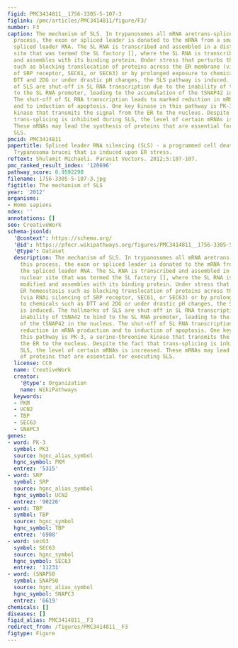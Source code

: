 ```yaml
---
figid: PMC3414811__1756-3305-5-107-3
figlink: /pmc/articles/PMC3414811/figure/F3/
number: F3
caption: The mechanism of SLS. In trypanosomes all mRNA aretrans-spliced. In this
  process, the exon or spliced leader is donated to the mRNA from a small RNA, the
  spliced leader RNA. The SL RNA is transcribed and assembled in a distinct nuclear
  site that was termed the SL factory [], where the SL RNA is transcribed, modified
  and assembles with its binding protein. Under stress that perturbs the ER homeostasis
  such as blocking translocation of proteins across the ER membrane (via RNAi silencing
  of SRP receptor, SEC61, or SEC63) or by prolonged exposure to chemicals such as
  DTT and 2DG or under drastic pH changes, the SLS pathway is induced. The hallmarks
  of SLS are shut-off in SL RNA transcription due to the inability of tSNA42 to bind
  to the SL RNA promoter, leading to the accumulation of the tSNAP42 in the nucleus.
  The shut-off of SL RNA transcription leads to marked reduction in mRNA production
  and to induction of apoptosis. One key kinase in this pathway is PK-3, a serine-threonine
  kinase that transmits the signal from the ER to the nucleus. Despite the fact that
  trans-splicing is inhibited during SLS, the level of certain mRNAs is increased.
  These mRNAs may lead the synthesis of proteins that are essential for executing
  SLS.
pmcid: PMC3414811
papertitle: Spliced leader RNA silencing (SLS) - a programmed cell death pathway in
  Trypanosoma brucei that is induced upon ER stress.
reftext: Shulamit Michaeli. Parasit Vectors. 2012;5:107-107.
pmc_ranked_result_index: '120696'
pathway_score: 0.9592298
filename: 1756-3305-5-107-3.jpg
figtitle: The mechanism of SLS
year: '2012'
organisms:
- Homo sapiens
ndex: ''
annotations: []
seo: CreativeWork
schema-jsonld:
  '@context': https://schema.org/
  '@id': https://pfocr.wikipathways.org/figures/PMC3414811__1756-3305-5-107-3.html
  '@type': Dataset
  description: The mechanism of SLS. In trypanosomes all mRNA aretrans-spliced. In
    this process, the exon or spliced leader is donated to the mRNA from a small RNA,
    the spliced leader RNA. The SL RNA is transcribed and assembled in a distinct
    nuclear site that was termed the SL factory [], where the SL RNA is transcribed,
    modified and assembles with its binding protein. Under stress that perturbs the
    ER homeostasis such as blocking translocation of proteins across the ER membrane
    (via RNAi silencing of SRP receptor, SEC61, or SEC63) or by prolonged exposure
    to chemicals such as DTT and 2DG or under drastic pH changes, the SLS pathway
    is induced. The hallmarks of SLS are shut-off in SL RNA transcription due to the
    inability of tSNA42 to bind to the SL RNA promoter, leading to the accumulation
    of the tSNAP42 in the nucleus. The shut-off of SL RNA transcription leads to marked
    reduction in mRNA production and to induction of apoptosis. One key kinase in
    this pathway is PK-3, a serine-threonine kinase that transmits the signal from
    the ER to the nucleus. Despite the fact that trans-splicing is inhibited during
    SLS, the level of certain mRNAs is increased. These mRNAs may lead the synthesis
    of proteins that are essential for executing SLS.
  license: CC0
  name: CreativeWork
  creator:
    '@type': Organization
    name: WikiPathways
  keywords:
  - PKM
  - UCN2
  - TBP
  - SEC63
  - SNAPC3
genes:
- word: PK-3
  symbol: PK3
  source: hgnc_alias_symbol
  hgnc_symbol: PKM
  entrez: '5315'
- word: SRP
  symbol: SRP
  source: hgnc_alias_symbol
  hgnc_symbol: UCN2
  entrez: '90226'
- word: TBP
  symbol: TBP
  source: hgnc_symbol
  hgnc_symbol: TBP
  entrez: '6908'
- word: sec63
  symbol: SEC63
  source: hgnc_symbol
  hgnc_symbol: SEC63
  entrez: '11231'
- word: (SNAP50
  symbol: SNAP50
  source: hgnc_alias_symbol
  hgnc_symbol: SNAPC3
  entrez: '6619'
chemicals: []
diseases: []
figid_alias: PMC3414811__F3
redirect_from: /figures/PMC3414811__F3
figtype: Figure
---
```


